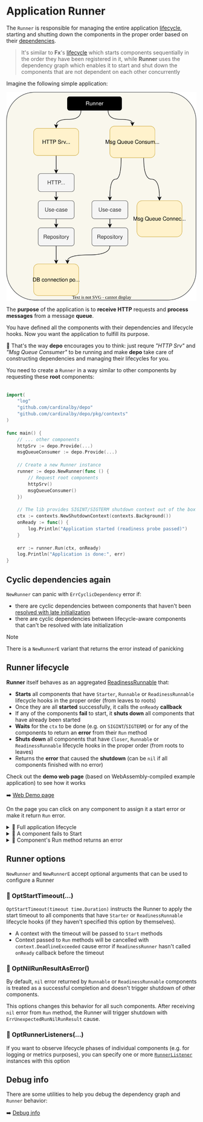 # Application Runner

The `Runner` is responsible for managing the entire application [lifecycle](3_lifecycle.md), starting and shutting down
the components in the proper order based on their [dependencies](1_basics.md).

> It's similar to **Fx**'s [lifecycle](https://uber-go.github.io/fx/lifecycle.html) which starts components 
> sequentially in the order they have been registered in it, while **Runner** uses the dependency graph which 
> enables it to start and shut down the components that are not dependent on each other concurrently

Imagine the following simple application:

<p align="center">
    <img align="center" src="assets/runner/runner.svg" alt="application graph"/>
</p>

The **purpose** of the application is to **receive HTTP** requests and **process messages** from a message **queue**.

You have defined all the components with their dependencies and lifecycle hooks. Now you want the application
to fulfill its purpose.

🤔 That's the way **depo** encourages you to think: just requre _"HTTP Srv"_ and _"Msg Queue Consumer"_ to be running
and make **depo** take care of constructing dependencies and managing their lifecycles for you.

You need to create a `Runner` in a way similar to other components by requesting these **root** components:

```go

import(
    "log"
    "github.com/cardinalby/depo"
    "github.com/cardinalby/depo/pkg/contexts"
)

func main() {
    // ... other components
    httpSrv := depo.Provide(...)
    msgQueueConsumer := depo.Provide(...)
		
    // Create a new Runner instance
    runner := depo.NewRunner(func () {
        // Request root components
        httpSrv()
        msgQueueConsumer()
    })
	
    // The lib provides SIGINT/SIGTERM shutdown context out of the box
    ctx := contexts.NewShutdownContext(contexts.Background())
    onReady := func() {
        log.Println("Application started (readiness probe passed)")	
    }
	
    err := runner.Run(ctx, onReady)
    log.Println("Application is done:", err)
}
```

## Cyclic dependencies again

`NewRunner` can panic with `ErrCyclicDependency` error if:
- there are cyclic dependencies between components that haven't been 
  [resolved with late initialization](2_resolving_cycles.md)
- there are cyclic dependencies between lifecycle-aware components that can't be resolved with late initialization

> [!NOTE]
> There is a `NewRunnerE` variant that returns the error instead of panicking

## Runner lifecycle

**Runner** itself behaves as an aggregated [ReadinessRunnable](./3_lifecycle.md) that:
- **Starts** all components that have `Starter`, `Runnable` or `ReadinessRunnable` lifecycle hooks
  in the proper order (from leaves to roots)
- Once they are all **started** successfully, it calls the `onReady` **callback**
- If any of the components **fail** to start, it **shuts down** all components that have already been started 
- **Waits** for the `ctx` to be done (e.g. on `SIGINT`/`SIGTERM`) or for any of the components to return an **error** from 
  their `Run` method
- **Shuts down** all components that have `Closer`, `Runnable` or `ReadinessRunnable` lifecycle hooks in the proper 
  order (from roots to leaves)
- Returns the **error** that caused the **shutdown** (can be `nil` if all components finished with no error)

Check out the **demo web page** (based on WebAssembly-compiled example application) to see how it works

➡️ [Web Demo page](https://cardinalby.github.io/depo/)

On the page you can click on any component to assign it a start error or make it return `Run` error.

<details>
<summary>🔹 Full application lifecycle</summary>
    <img align="center" src="assets/runner/full_lc.gif"/>
</details>

<details>
<summary>🔹 A component fails to Start</summary>
    <img align="center" src="assets/runner/start_err.gif"/>
</details>

<details>
<summary>🔹 Component's Run method returns an error</summary>
    <img align="center" src="assets/runner/wait_err.gif"/>
</details>

## Runner options

`NewRunner` and `NewRunnerE` accept optional arguments that can be used to configure a Runner

### 🔹 OptStartTimeout(...)

`OptStartTimeout(timeout time.Duration)` instructs the Runner to apply the start timeout to all components that have
`Starter` or `ReadinessRunnable` lifecycle hooks (if they haven't specified this option by themselves).

- A context with the timeout will be passed to `Start` methods
- Context passed to `Run` methods will be cancelled with `context.DeadlineExceeded` cause error if `ReadinessRunner`
  hasn't called `onReady` callback before the timeout

### 🔹 OptNilRunResultAsError()

By default, `nil` error returned by `Runnable` or `ReadinessRunnable` components is treated as a successful 
completion and doesn't trigger shutdown of other components.

This options changes this behavior for all such components. After receiving `nil` error from `Run` method, the Runner
will trigger shutdown with `ErrUnexpectedRunNilRunResult` cause.

### 🔹 OptRunnerListeners(...)

If you want to observe lifecycle phases of individual components (e.g. for logging or metrics purposes), you can 
specify one or more [`RunnerListener`](https://pkg.go.dev/github.com/cardinalby/depo#RunnerListener) instances 
with this option

## Debug info

There are some utilities to help you debug the dependency graph and `Runner` behavior:

➡️ [Debug info](5_debug_info.md)